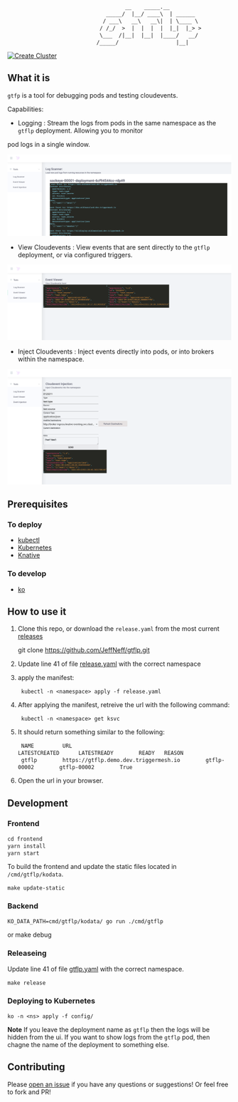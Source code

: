 
                                         __    _____.__          
                                   _____/  |__/ ____\  | ______  
                                  / ___\   __\   __\|  | \____ \ 
                                 / /_/  >  |  |  |  |  |_|  |_> >
                                 \___  /|__|  |__|  |____/   __/ 
                                /_____/                  |__|    

[![Create Cluster](https://github.com/JeffNeff/gtflp/actions/workflows/createCluster.yml/badge.svg)](https://github.com/JeffNeff/gtflp/actions/workflows/createCluster.yml) 
## What it is

`gtfp` is a tool for debugging pods and testing cloudevents.

Capabilities:
* Logging : Stream the logs from pods in the same namespace as the `gtflp` deployment. Allowing you to monitor

pod logs in a single window. 

![](./img/log.png)

* View Cloudevents : View events that are sent directly to the `gtflp` deployment, or via configured triggers.

![](./img/event.png)

* Inject Cloudevents : Inject events directly into pods, or into brokers within the namespace. 

![](./img/injection.png)

## Prerequisites

### To deploy

* [kubectl](https://kubernetes.io/docs/tasks/tools/install-kubectl/)
* [Kubernetes](https://kubernetes.io/)
* [Knative](https://knative.dev/)

### To develop

* [ko](https://github.com/google/ko) 

## How to use it

1. Clone this repo, or download the `release.yaml` from the most current [releases](https://github.com/JeffNeff/gtflp/releases/tag/v0.1) 

    git clone https://github.com/JeffNeff/gtflp.git


1. Update line 41 of file [release.yaml](./release.yaml) with the correct namespace

1. apply the manifest:

        kubectl -n <namespace> apply -f release.yaml
    
1. After applying the manifest, retreive the url with the following command:

        kubectl -n <namespace> get ksvc

1. It should return something similar to the following:

        NAME         URL                                          LATESTCREATED      LATESTREADY        READY   REASON
        gtflp        https://gtflp.demo.dev.triggermesh.io        gtflp-00002        gtflp-00002        True    
  
1. Open the url in your browser.

## Development

### Frontend

    cd frontend
    yarn install
    yarn start

To build the frontend and update the static files located in `/cmd/gtflp/kodata`.

    make update-static

### Backend
    
    KO_DATA_PATH=cmd/gtflp/kodata/ go run ./cmd/gtflp
or
    make debug

### Releaseing

Update line 41 of file [gtflp.yaml](./config/gtflp.yaml ) with the correct namespace.

    make release

### Deploying to Kubernetes

    ko -n <ns> apply -f config/

**Note** If you leave the deployment name as `gtflp` then the logs will be hidden from the ui. 
If you want to show logs from the `gtflp` pod, then chagne the name of the deployment to something else. 


## Contributing

Please [open an issue](https://github.com/JeffNeff/gtflp/issues/new) if you have any questions or suggestions!
Or feel free to fork and PR!
